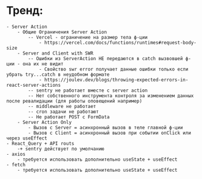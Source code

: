 # Тренд:
	- Server Action
		- Общие Ограничения Server Action
			-- Vercel - ограничение на размер тела ф-ции 
				- https://vercel.com/docs/functions/runtimes#request-body-size
		- Server and Client with SWR
			-- Ошибки из ServerAction НЕ передаются в catch вызвовшей ф-ции - она их не видит
				- Свойство swr error получает данные ошибки только если убрать try...catch в неудобном формате
				- https://joulev.dev/blogs/throwing-expected-errors-in-react-server-actions
			-- sentry не работает вместе с server action
			-- Нет собственного инструмента контроля за изменением данных после ревалидации (для работы оповещений например)
			-- middleware не работает
			-- cron задачи не работают
			-- Не работает POST c FormData
		- Server Action Only
			- Вызов с Server = асинхронный вызов в теле главной ф-ции
			- Вызов с Client = асинхронный вызов при событии onClick или через useEffect
	- React_Query + API routs
        -+ sentry действует по умолчанию
    - axios
        - требуется использовать дополнительно useState + useEffect
    - fetch
        - требуется использовать дополнительно useState + useEffect
